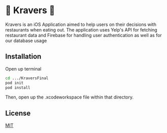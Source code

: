 # 📱 Kravers 🍲
Kravers is an iOS Application aimed to help users on their decisions with restaurants when eating out. The application uses Yelp's API for fetching restaurant data and Firebase for handling user authentication as well as for our database usage

## Installation
Open up terminal 
```bash
cd .../KraversFinal
pod init 
pod install
```
Then, open up the .xcodeworkspace file within that directory. 

## License
[MIT](https://choosealicense.com/licenses/mit/)
